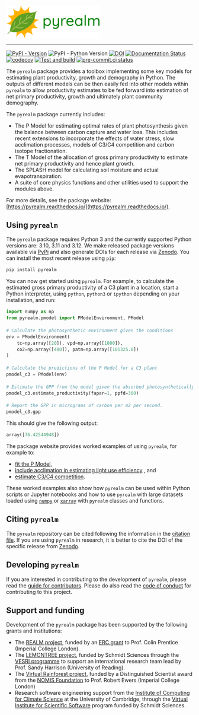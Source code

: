 
<!-- markdownlint-disable-next-line MD041 MD033 -->
<img
  alt="The pyrealm logo: a green leaf over the shining sun."
  src="/docs/source/_static/images/pyrealm_logo.png" width=50%>

---

[![PyPI - Version](https://img.shields.io/pypi/v/pyrealm)](https://pypi.org/project/pyrealm/)
![PyPI - Python Version](https://img.shields.io/pypi/pyversions/pyrealm)
[![DOI](https://zenodo.org/badge/DOI/10.5281/zenodo.8366847.svg)](https://doi.org/10.5281/zenodo.8366847)
[![Documentation
Status](https://readthedocs.org/projects/pyrealm/badge/?version=latest)](https://pyrealm.readthedocs.io/en/latest/?badge=latest)
[![codecov](https://codecov.io/gh/ImperialCollegeLondon/pyrealm/branch/develop/graph/badge.svg)](https://codecov.io/gh/ImperialCollegeLondon/pyrealm)
[![Test and
build](https://github.com/ImperialCollegeLondon/pyrealm/actions/workflows/pyrealm_ci.yaml/badge.svg?branch=develop)](https://github.com/ImperialCollegeLondon/pyrealm/actions/workflows/pyrealm_ci.yaml)
[![pre-commit.ci status](https://results.pre-commit.ci/badge/github/ImperialCollegeLondon/pyrealm/develop.svg)](https://results.pre-commit.ci/latest/github/ImperialCollegeLondon/pyrealm/develop)

The `pyrealm` package provides a toolbox implementing some key models for estimating
plant productivity, growth and demography in Python. The outputs of different models
can be then easily fed into other models within `pyrealm` to allow productivity
estimates to be fed forward into estimation of net primary productivity, growth and
ultimately plant community demography.

The `pyrealm` package currently includes:

* The P Model for estimating optimal rates of plant photosynthesis given the balance
  between carbon capture and water loss. This includes recent extensions to incorporate
  the effects of water stress, slow acclimation processes, models of C3/C4 competition
  and carbon isotope fractionation.
* The T Model of the allocation of gross primary productivity to estimate net primary
  productivity and hence plant growth.
* The SPLASH model for calculating soil moisture and actual evapotranspiration.
* A suite of core physics functions and other utilities used to support the modules
  above.

For more details, see the package website:
[https://pyrealm.readthedocs.io/](https://pyrealm.readthedocs.io/).

## Using `pyrealm`

The `pyrealm` package requires Python 3 and the currently supported Python versions are:
3.10, 3.11 and 3.12. We make released package versions available via
[PyPi](https://pypi.org/project/pyrealm/) and also generate DOIs for each release via
[Zenodo](https://doi.org/10.5281/zenodo.8366847). You can install the most recent
release using `pip`:

```sh
pip install pyrealm
```

You can now get started using `pyrealm`. For example, to calculate the estimated gross
primary productivity of a C3 plant in a location, start a Python interpreter, using
`python`, `python3` or `ipython` depending on your installation, and run:

```python
import numpy as np
from pyrealm.pmodel import PModelEnvironment, PModel

# Calculate the photosynthetic environment given the conditions
env = PModelEnvironment(
    tc=np.array([20]), vpd=np.array([1000]),
    co2=np.array([400]), patm=np.array([101325.0])
)

# Calculate the predictions of the P Model for a C3 plant
pmodel_c3 = PModel(env)

# Estimate the GPP from the model given the absorbed photosynthetically active light
pmodel_c3.estimate_productivity(fapar=1, ppfd=300)

# Report the GPP in micrograms of carbon per m2 per second.
pmodel_c3.gpp
```

This should give the following output:

```python
array([76.42544948])
```

The package website provides worked examples of using `pyrealm`, for example to:

* [fit the P
  Model](https://pyrealm.readthedocs.io/en/latest/users/pmodel/pmodel_details/worked_examples.html),
* [include acclimation in estimating light use
  efficiency](https://pyrealm.readthedocs.io/en/latest/users/pmodel/subdaily_details/worked_example.html)
  , and
* [estimate C3/C4
  competition](https://pyrealm.readthedocs.io/en/latest/users/pmodel/c3c4model.html#worked-example).

These worked examples also show how `pyrealm` can be used within Python scripts or
Jupyter notebooks and how to use `pyrealm` with large datasets loaded using
[`numpy`](https://numpy.org/) or [`xarray`](https://docs.xarray.dev/en/stable/) with
`pyrealm` classes and functions.

## Citing `pyrealm`

The `pyrealm` repository can be cited following the information in the [citation
file](./CITATION.cff). If you are using `pyrealm` in research, it is better to cite the
DOI of the specific release from [Zenodo](https://doi.org/10.5281/zenodo.8366847).

## Developing `pyrealm`

If you are interested in contributing to the development of `pyrealm`, please read the
[guide for contributors](./CONTRIBUTING.md). Please do also read the [code of
conduct](./CODE_OF_CONDUCT.md) for contributing to this project.

## Support and funding

Development of the `pyrealm` package has been supported by the following grants and
institutions:

* The [REALM project](https://prenticeclimategroup.wordpress.com/realm-team/), funded by
  an [ERC grant](https://cordis.europa.eu/project/id/787203) to Prof. Colin Prentice
  (Imperial College London).
* The [LEMONTREE project](https://research.reading.ac.uk/lemontree/), funded by Schmidt
  Sciences through the [VESRI
  programme](https://www.schmidtfutures.com/our-work/virtual-earth-system-research-institute-vesri/)
  to support an international research team lead by Prof. Sandy Harrison (University of
  Reading).
* The [Virtual Rainforest project](https://pyrealm.readthedocs.io/), funded by a
  Distinguished Scientist award from the [NOMIS
  Foundation](https://nomisfoundation.ch/research-projects/a-virtual-rainforest-for-understanding-the-stability-resilience-and-sustainability-of-complex-ecosystems/)
  to Prof. Robert Ewers (Imperial College London)
* Research software engineering support from the [Institute of Computing for Climate
  Science](https://iccs.cam.ac.uk/) at the University of Cambridge, through the [Virtual
  Institute for Scientific
  Software](https://www.schmidtfutures.com/our-work/virtual-institute-for-scientific-software/)
  program funded by Schmidt Sciences.

